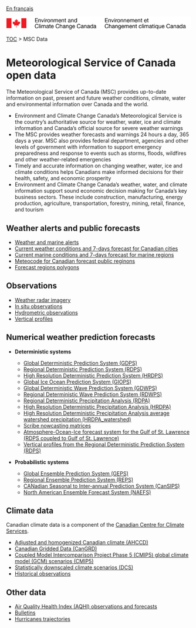 [En français](readme_fr.md)

![ECCC logo](../img_eccc-logo.png)

[TOC](../readme_en.md) > MSC Data


# Meteorological Service of Canada open data

The Meteorological Service of Canada (MSC) provides up-to-date information on past, present and future weather conditions, climate, water and environmental information over Canada and the world.

* Environment and Climate Change Canada’s Meteorological Service is the country’s authoritative source for weather, water, ice and climate information and Canada’s official source for severe weather warnings
* The MSC provides weather forecasts and warnings 24 hours a day, 365 days a year. MSC also provides federal department, agencies and other levels of government with information to support emergency preparedness and response to events such as storms, floods, wildfires and other weather-related emergencies
* Timely and accurate information on changing weather, water, ice and climate conditions helps Canadians make informed decisions for their health, safety, and economic prosperity
* Environment and Climate Change Canada’s weather, water, and climate information support sound economic decision making for Canada’s key business sectors. These include construction, manufacturing, energy production, agriculture, transportation, forestry, mining, retail, finance, and tourism

## Weather alerts and public forecasts

* [Weather and marine alerts](pub_forecast_alerts/readme_alerts_en)
* [Current weather conditions and 7-days forecast for Canadian cities](pub_forecast_weather/readme_weather_en)
* [Current marine conditions and 7-days forecast for marine regions](pub_forecast_marine/readme_marine_en)
* [Meteocode for Canadian forecast public reginons ](pub_forecast_meteocode/readme_meteocode_en.md)
* [Forecast regions polygons](pub_forecast_polygons/readme_polygon_en.md)


## Observations 

* [Weather radar imagery](obs_radar/readme_radar_en.md)
* [In situ observations](obs_station/readme_observation_en.md)
* [Hydrometric observations](obs_hydrometric/readme_hydrometric_en.md)
* [Vertical profiles](obs_vertical-profiles/readme_obs-vertical-pfl_en.md)


## Numerical weather prediction forecasts

* **Deterministic systems**

  * [Global Deterministic Prediction System (GDPS)](nwp_gdps/readme_gdps_en.md)
  * [Regional Deterministic Prediction System (RDPS)](nwp_rdps/readme_rdps_en.md)
  * [High Resolution Deterministic Prediction System (HRDPS)](nwp_hrdps/readme_hrdps_en.md)
  * [Global Ice Ocean Prediction System (GIOPS)](nwp_giops/readme_giops_en.md)
  * [Global Deterministic Wave Prediction System (GDWPS)](nwp_gdwps/readme_gdwps_en.md)
  * [Regional Deterministic Wave Prediction System (RDWPS)](nwp_rdwps/readme_rdwps_en.md)
  * [Regional Deterministic Precipitation Analysis (RDPA)](nwp_rdpa/readme_rdpa_en.md)
  * [High Resolution Deterministic Precipitation Analysis (HRDPA)](nwp_hrdpa/readme_hrdpa_en.md)
  * [High Resolution Deterministic Precipitation Analysis average watershed precipitation (HRDPA_watershed)](nwp_hrdpawatershed/readme_hrdpawatershed_en.md)
  * [Scribe nowcasting matrices](nwp_nowcasting/readme_nowcasting_en.md)
  * [Atmosphere-Ocean-Ice forecast system for the Gulf of St. Lawrence (RDPS coupled to Gulf of St. Lawrence)](nwp_systGSL/readme_systGSL_en.md)
  * [Vertical profiles from the Regional Deterministic Prediction System (RDPS)](nwp_rdps/readme_rdps-vertical-pfl_en.md)

* **Probabilistic systems**

  * [Global Ensemble Prediction System (GEPS)](nwp_geps/readme_geps_en.md)
  * [Regional Ensemble Prediction System (REPS)](nwp_reps/readme_reps_en.md)
  * [CANadian Seasonal to Inter-annual Prediction System (CanSIPS)](nwp_cansips/readme_cansips_en.md)
  * [North American Ensemble Forecast System (NAEFS)](nwp_naefs/readme_naefs_en.md)

## Climate data

Canadian climate data is a component of the [Canadian Centre for Climate Services](https://canada.ca/climate-services).

* [Adjusted and homogenized Canadian climate (AHCCD)](climate/readme_ahccd_en.md)
* [Canadian Gridded Data (CanGRD)](climate/readme_cangrd_en.md)
* [Coupled Model Intercomparison Project Phase 5 (CMIP5) global climate model (GCM) scenarios (CMIP5)](climate/readme_cmip5_en.md)
* [Statistically downscaled climate scenarios (DCS)](climate/readme_dcs_en.md)
* [Historical observations](climate/readme_climate_en.md)

## Other data

* [Air Quality Health Index (AQHI) observations and forecasts](aqhi/readme_aqhi_en.md)
* [Bulletins](bulletins/readme_bulletins_en.md)
* [Hurricanes trajectories](trajectory/readme_hurricanes_en.md)

